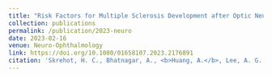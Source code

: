 ```yaml
---
title: "Risk Factors for Multiple Sclerosis Development after Optic Neuritis Diagnosis Using a Nationwide Health Records Database."
collection: publications
permalink: /publication/2023-neuro
date: 2023-02-16
venue: Neuro-Ophthalmology
link: https://doi.org/10.1080/01658107.2023.2176891
citation: 'Skrehot, H. C., Bhatnagar, A., <b>Huang, A.</b>, Lee, A. G. (2023). Risk Factors for Multiple Sclerosis Development after Optic Neuritis Diagnosis Using a Nationwide Health Records Database. <i>Neuro-Ophthalmology.</i> https://doi.org/10.1080/01658107.2023.2176891'
---
```

